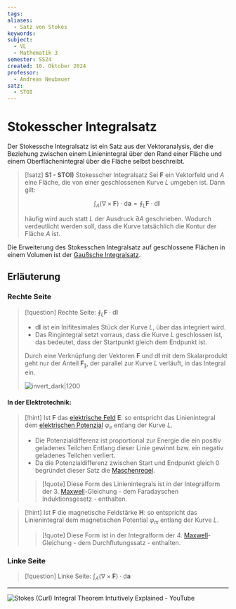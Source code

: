 ```yaml
---
tags: 
aliases:
  - Satz von Stokes
keywords: 
subject:
  - VL
  - Mathematik 3
semester: SS24
created: 10. Oktober 2024
professor:
  - Andreas Neubauer
satz:
  - STOI
---
```

 

# Stokesscher Integralsatz

Der Stokessche Integralsatz ist ein Satz aus der Vektoranalysis, der die Beziehung zwischen einem Linienintegral über den Rand einer Fläche und einem Oberflächenintegral über die Fläche selbst beschreibt.

> [!satz] **S1 - STOI)** Stokesscher Integralsatz
> Sei $\boldsymbol{F}$ ein Vektorfeld und $A$ eine Fläche, die von einer geschlossenen Kurve $L$ umgeben ist. Dann gilt:
> 
> $$\int_{A}(\nabla \times \boldsymbol{F}) \cdot \mathrm{d} \boldsymbol{a}=\oint_L \boldsymbol{F} \cdot \mathrm{d} \boldsymbol{l}$$
> 
> häufig wird auch statt $L$ der Ausdruck $\partial A$ geschrieben. Wodurch verdeutlicht werden soll, dass die Kurve tatsächlich die Kontur der Fläche $A$ ist.

Die Erweiterung des Stokesschen Integralsatz auf geschlossene Flächen in einem Volumen ist der [Gaußsche Integralsatz](Analysis/Gaußscher%20Integralsatz.md).

## Erläuterung

### Rechte Seite

> [!question] Rechte Seite: $\oint_{L} \boldsymbol{F}\cdot \mathrm{d}\boldsymbol{l}$
> 
> - $\mathrm{d} \boldsymbol{l}$ ist ein Inifitesimales Stück der Kurve $L$, über das integriert wird.
> - Das Ringintegral setzt vorraus, dass die Kurve $L$ geschlossen ist, das bedeutet, dass der Startpunkt gleich dem Endpunkt ist.
> 
> Durch eine Verknüpfung der Vektoren $\boldsymbol{F}$ und $\mathrm{d} \boldsymbol{l}$ mit dem Skalarprodukt geht nur der Anteil $\boldsymbol{F}_{\|}$, der parallel zur Kurve $L$ verläuft, in das Integral ein.
> 
> ![invert_dark|1200](../assets/StokesRechteSeite.svg)
> 

#### In der Elektrotechnik:

> [!hint] Ist $\boldsymbol{F}$ das [elektrische Feld](../Elektrotechnik/Elektrisches%20Feld.md) $\boldsymbol{E}$:
> so entspricht das Linienintegral dem [elektrischen Potenzial](../Elektrotechnik/elektrische%20Spannung.md) $\varphi_{e}$ entlang der Kurve $L$.
>
> - Die Potenzialdifferenz ist proportional zur Energie die ein positiv geladenes Teilchen Entlang dieser Linie gewinnt bzw. ein negativ geladenes Teilchen verliert.
> - Da die Potenzialdifferenz zwischen Start und Endpunkt gleich $0$ begründet dieser Satz die [Maschenregel](../Elektrotechnik/Kirchhoffsche%20Regeln.md).
> 
> > [!quote] Diese Form des Linienintegrals ist in der Integralform der 3. [Maxwell](../Elektrotechnik/Maxwell.md)-Gleichung - dem Faradayschen Induktionsgesetz - enthalten.
> 

> [!hint] Ist $\boldsymbol{F}$ die magnetische Feldstärke $\boldsymbol{H}$:
> so entspricht das Linienintegral dem magnetischen Potential $\varphi_{m}$ entlang der Kurve $L$.
> > [!quote] Diese Form ist in der Integralform der 4. [Maxwell](../Elektrotechnik/Maxwell.md)-Gleichung - dem Durchflutungssatz - enthalten.

### Linke Seite

> [!question] Linke Seite: $\int_{A}(\nabla \times \boldsymbol{F}) \cdot \mathrm{d} \boldsymbol{a}$
> 

---

![Stokes (Curl) Integral Theorem Intuitively Explained - YouTube](https://www.youtube.com/watch?v=gem7PlWezIY)